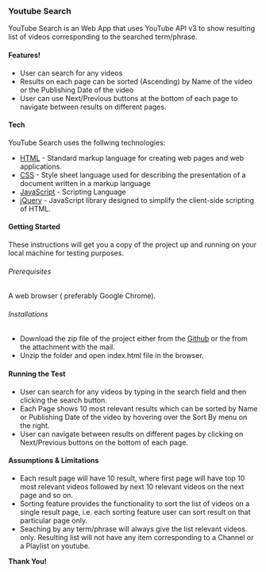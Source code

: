 ### Youtube Search

YouTube Search is an Web App that uses YouTube API v3 to show resulting list of videos corresponding to the searched term/phrase.
#### Features!

  - User can search for any videos
  - Results on each page can be sorted (Ascending) by Name of the video or the Publishing Date of the video
  - User can use Next/Previous buttons at the bottom of each page to navigate between results on different pages.

#### Tech
YouTube Search uses the follwing technologies:
* [HTML](https://www.w3.org/html/) - Standard markup language for creating web pages and web applications.
* [CSS](https://www.w3.org/Style/CSS/Overview.en.html) - Style sheet language used for describing the presentation of a document written in a markup language
* [JavaScript](https://developer.mozilla.org/bm/docs/Web/JavaScript
) - Scripting Language
* [jQuery](https://jquery.com/) - JavaScript library designed to simplify the client-side scripting of HTML.

#### Getting Started
These instructions will get you a copy of the project up and running on your local machine for testing purposes.
###### Prerequisites
A web browser ( preferably Google Chrome).
###### Installations
- Download the zip file of the project either from the [Github](https://github.com/appurva21/youtube-search) or the from the attachment with the mail.
- Unzip the folder and open index.html file in the browser.

#### Running the Test

- User can search for any videos by typing in the search field and then clicking the search button.
- Each Page shows 10 most relevant results which can be sorted by Name or Publishing Date of the video by hovering over the Sort By menu on the right.
- User can navigate between results on different pages by clicking on Next/Previous buttons on the bottom of each page.

#### Assumptions & Limitations
- Each result page will have 10 result, where first page will have top 10 most relevant videos followed by next 10 relevant videos on the next page and so on.
- Sorting feature provides the functionality to sort the list of videos on a single result page, i.e. each sorting feature user can sort result on that particular page only.
- Seaching by any term/phrase will always give the list relevant videos only. Resulting list will not have any item corresponding to a Channel or a Playlist on youtube.

**Thank You!**


